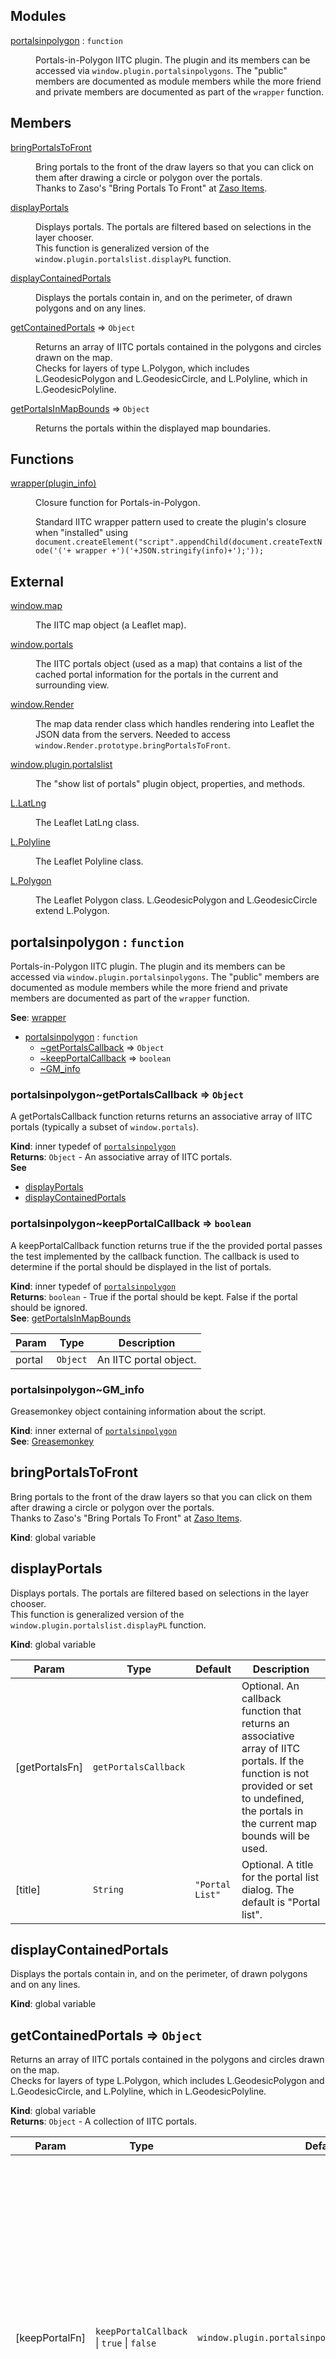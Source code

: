 ## Modules

<dl>
<dt><a href="#module_portalsinpolygon">portalsinpolygon</a> : <code>function</code></dt>
<dd><p>Portals-in-Polygon IITC plugin.  The plugin and its members can be accessed via
<code>window.plugin.portalsinpolygons</code>.  The &quot;public&quot; members are documented as module members while the more
friend and private members are documented as part of the <code>wrapper</code> function.</p>
</dd>
</dl>

## Members

<dl>
<dt><a href="#bringPortalsToFront">bringPortalsToFront</a></dt>
<dd><p>Bring portals to the front of the draw layers so that you can click on
them after drawing a circle or polygon over the portals.
<br>
Thanks to Zaso&#39;s &quot;Bring Portals To Front&quot; at
<a href="http://www.giacintogarcea.com/ingress/iitc/bring-portals-to-front-by-zaso.meta.js"> Zaso Items</a>.</p>
</dd>
<dt><a href="#displayPortals">displayPortals</a></dt>
<dd><p>Displays portals.  The portals are filtered based on selections in the layer chooser.
<br>
This function is generalized version of the <code>window.plugin.portalslist.displayPL</code> function.</p>
</dd>
<dt><a href="#displayContainedPortals">displayContainedPortals</a></dt>
<dd><p>Displays the portals contain in, and on the perimeter, of drawn polygons
and on any lines.</p>
</dd>
<dt><a href="#getContainedPortals">getContainedPortals</a> ⇒ <code>Object</code></dt>
<dd><p>Returns an array of IITC portals contained in the polygons and circles
drawn on the map.<br>
Checks for layers of type L.Polygon, which includes L.GeodesicPolygon
and L.GeodesicCircle, and L.Polyline, which in L.GeodesicPolyline.</p>
</dd>
<dt><a href="#getPortalsInMapBounds">getPortalsInMapBounds</a> ⇒ <code>Object</code></dt>
<dd><p>Returns the portals within the displayed map boundaries.</p>
</dd>
</dl>

## Functions

<dl>
<dt><a href="#wrapper">wrapper(plugin_info)</a></dt>
<dd><p>Closure function for Portals-in-Polygon.</p>
<p>Standard IITC wrapper pattern used to create the plugin&#39;s closure when
&quot;installed&quot; using <code>document.createElement(&quot;script&quot;.appendChild(document.createTextNode(&#39;(&#39;+ wrapper +&#39;)(&#39;+JSON.stringify(info)+&#39;);&#39;));</code></p>
</dd>
</dl>

## External

<dl>
<dt><a href="#external_window.map">window.map</a></dt>
<dd><p>The IITC map object (a Leaflet map).</p>
</dd>
<dt><a href="#external_window.portals">window.portals</a></dt>
<dd><p>The IITC portals object (used as a map) that contains a list of the cached
portal information for the portals in the current and surrounding view.</p>
</dd>
<dt><a href="#external_window.Render">window.Render</a></dt>
<dd><p>The map data render class which handles rendering into Leaflet the JSON data from the servers.  Needed to access
<code>window.Render.prototype.bringPortalsToFront</code>.</p>
</dd>
<dt><a href="#external_window.plugin.portalslist">window.plugin.portalslist</a></dt>
<dd><p>The &quot;show list of portals&quot; plugin object, properties, and methods.</p>
</dd>
<dt><a href="#external_L.LatLng">L.LatLng</a></dt>
<dd><p>The Leaflet LatLng class.</p>
</dd>
<dt><a href="#external_L.Polyline">L.Polyline</a></dt>
<dd><p>The Leaflet Polyline class.</p>
</dd>
<dt><a href="#external_L.Polygon">L.Polygon</a></dt>
<dd><p>The Leaflet Polygon class.
L.GeodesicPolygon and L.GeodesicCircle extend L.Polygon.</p>
</dd>
</dl>

<a name="module_portalsinpolygon"></a>

## portalsinpolygon : <code>function</code>
Portals-in-Polygon IITC plugin.  The plugin and its members can be accessed via`window.plugin.portalsinpolygons`.  The "public" members are documented as module members while the morefriend and private members are documented as part of the `wrapper` function.

**See**: [wrapper](#wrapper)  

* [portalsinpolygon](#module_portalsinpolygon) : <code>function</code>
    * [~getPortalsCallback](#module_portalsinpolygon..getPortalsCallback) ⇒ <code>Object</code>
    * [~keepPortalCallback](#module_portalsinpolygon..keepPortalCallback) ⇒ <code>boolean</code>
    * [~GM_info](#external_GM_info)

<a name="module_portalsinpolygon..getPortalsCallback"></a>

### portalsinpolygon~getPortalsCallback ⇒ <code>Object</code>
A getPortalsCallback function returns returns an associative array of IITC portals (typically a subsetof `window.portals`).

**Kind**: inner typedef of <code>[portalsinpolygon](#module_portalsinpolygon)</code>  
**Returns**: <code>Object</code> - An associative array of IITC portals.  
**See**

- [displayPortals](#displayPortals)
- [displayContainedPortals](#displayContainedPortals)

<a name="module_portalsinpolygon..keepPortalCallback"></a>

### portalsinpolygon~keepPortalCallback ⇒ <code>boolean</code>
A keepPortalCallback function returns true if the the provided portal passes the test implemented by thecallback function.  The callback is used to determine if the portal should be displayed in the list of portals.

**Kind**: inner typedef of <code>[portalsinpolygon](#module_portalsinpolygon)</code>  
**Returns**: <code>boolean</code> - True if the portal should be kept.  False if the portal should be ignored.  
**See**: [getPortalsInMapBounds](#getPortalsInMapBounds)  

| Param | Type | Description |
| --- | --- | --- |
| portal | <code>Object</code> | An IITC portal object. |

<a name="external_GM_info"></a>

### portalsinpolygon~GM_info
Greasemonkey object containing information about the script.

**Kind**: inner external of <code>[portalsinpolygon](#module_portalsinpolygon)</code>  
**See**: [Greasemonkey](http://www.greasespot.net/)  
<a name="bringPortalsToFront"></a>

## bringPortalsToFront
Bring portals to the front of the draw layers so that you can click onthem after drawing a circle or polygon over the portals.<br>Thanks to Zaso's "Bring Portals To Front" at<a href="http://www.giacintogarcea.com/ingress/iitc/bring-portals-to-front-by-zaso.meta.js"> Zaso Items</a>.

**Kind**: global variable  
<a name="displayPortals"></a>

## displayPortals
Displays portals.  The portals are filtered based on selections in the layer chooser.<br>This function is generalized version of the `window.plugin.portalslist.displayPL` function.

**Kind**: global variable  

| Param | Type | Default | Description |
| --- | --- | --- | --- |
| [getPortalsFn] | <code>getPortalsCallback</code> |  | Optional. An callback function that returns an associative array of IITC 	portals. If the function is not provided or set to undefined, the portals in the current map bounds will be 	used. |
| [title] | <code>String</code> | <code>&quot;Portal List&quot;</code> | Optional. A title for the portal list dialog.  The default is "Portal list". |

<a name="displayContainedPortals"></a>

## displayContainedPortals
Displays the portals contain in, and on the perimeter, of drawn polygonsand on any lines.

**Kind**: global variable  
<a name="getContainedPortals"></a>

## getContainedPortals ⇒ <code>Object</code>
Returns an array of IITC portals contained in the polygons and circlesdrawn on the map.<br>Checks for layers of type L.Polygon, which includes L.GeodesicPolygonand L.GeodesicCircle, and L.Polyline, which in L.GeodesicPolyline.

**Kind**: global variable  
**Returns**: <code>Object</code> - A collection of IITC portals.  

| Param | Type | Default | Description |
| --- | --- | --- | --- |
| [keepPortalFn] | <code>keepPortalCallback</code> &#124; <code>true</code> &#124; <code>false</code> | <code>window.plugin.portalsinpolygons.isPortalDisplayed</code> | If a callback function is  provided, it will be called and passed the IITC portal object. If keepPortalFn is not a function and is set to  something falsy, the portals will not be filtered.  If keepPortalCallback is not provided, explicitly 	undefined, or something truthy, then the default filtering will be  performed which is to filter portals based on the layer group selections of "Unclaimed Portals", 	"Level 1 Portals" to "Level 8 Portals", "Enlightened" and "Resistance". |

<a name="getPortalsInMapBounds"></a>

## getPortalsInMapBounds ⇒ <code>Object</code>
Returns the portals within the displayed map boundaries.

**Kind**: global variable  
**Returns**: <code>Object</code> - An associative array of IITC portal objects (a subset of `window.portals`).  

| Param | Type | Default | Description |
| --- | --- | --- | --- |
| [keepPortalFn] | <code>keepPortalCallback</code> &#124; <code>true</code> &#124; <code>false</code> | <code>portalsinpolygons.isPortalDisplayed</code> | If a callback function is  provided, it will be called and passed the IITC portal object. If keepPortalFn is not a function and is set to  something falsy, the portals will not be filtered.  If keepPortalCallback is not provided, explicitly 	undefined, or something truthy, then the default filtering will be  performed which is to filter portals based on the layer group selections of "Unclaimed Portals", 	"Level 1 Portals" to "Level 8 Portals", "Enlightened" and "Resistance". |

<a name="wrapper"></a>

## wrapper(plugin_info)
Closure function for Portals-in-Polygon.Standard IITC wrapper pattern used to create the plugin's closure when"installed" using `document.createElement("script".appendChild(document.createTextNode('('+ wrapper +')('+JSON.stringify(info)+');'));`

**Kind**: global function  

| Param | Type | Description |
| --- | --- | --- |
| plugin_info | <code>Object</code> | Object containing Greasemonkey/Tampermonkey information about the plugin. |
| plugin_info.script | <code>string</code> | Greasemonkey/Tampermonkey information about the plugin. |
| plugin_info.script.version | <code>string</code> | GM_info.script.version. |
| plugin_info.script.name | <code>string</code> | GM_info.script.name. |
| plugin_info.script.description | <code>string</code> | GM_info.script.description. |


* [wrapper(plugin_info)](#wrapper)
    * [~portalsinpolygons](#wrapper..portalsinpolygons) : <code>object</code>
        * [.requiredPlugins](#wrapper..portalsinpolygons.requiredPlugins) : <code>Array</code>
        * [.layerChooserName](#wrapper..portalsinpolygons.layerChooserName)
        * [.formattedPortalList(portals)](#wrapper..portalsinpolygons.formattedPortalList) ⇒
        * [.getLayerClassName(layer)](#wrapper..portalsinpolygons.getLayerClassName) ⇒ <code>String</code>
        * [.getPortalGuidsFilteredByLayerGroup(portals)](#wrapper..portalsinpolygons.getPortalGuidsFilteredByLayerGroup) ⇒ <code>Array.&lt;string&gt;</code>
        * [.normalizeDisplayBounds(bounds)](#wrapper..portalsinpolygons.normalizeDisplayBounds)
        * [.getToolboxControls()](#wrapper..portalsinpolygons.getToolboxControls) ⇒ <code>Object</code>
        * [.isPortalDisplayed(portal)](#wrapper..portalsinpolygons.isPortalDisplayed) ⇒ <code>Object</code> &#124; <code>null</code>
        * [.listContainedPortals()](#wrapper..portalsinpolygons.listContainedPortals)
        * [.prerequisitePluginsInstalled()](#wrapper..portalsinpolygons.prerequisitePluginsInstalled) ⇒ <code>boolean</code>
        * [.setup()](#wrapper..portalsinpolygons.setup)

<a name="wrapper..portalsinpolygons"></a>

### wrapper~portalsinpolygons : <code>object</code>
Portals-in-Polygon namespace.  `portalsinpolygon` is set to `window.plugin.portalsinpolygons`.

**Kind**: inner namespace of <code>[wrapper](#wrapper)</code>  

* [~portalsinpolygons](#wrapper..portalsinpolygons) : <code>object</code>
    * [.requiredPlugins](#wrapper..portalsinpolygons.requiredPlugins) : <code>Array</code>
    * [.layerChooserName](#wrapper..portalsinpolygons.layerChooserName)
    * [.formattedPortalList(portals)](#wrapper..portalsinpolygons.formattedPortalList) ⇒
    * [.getLayerClassName(layer)](#wrapper..portalsinpolygons.getLayerClassName) ⇒ <code>String</code>
    * [.getPortalGuidsFilteredByLayerGroup(portals)](#wrapper..portalsinpolygons.getPortalGuidsFilteredByLayerGroup) ⇒ <code>Array.&lt;string&gt;</code>
    * [.normalizeDisplayBounds(bounds)](#wrapper..portalsinpolygons.normalizeDisplayBounds)
    * [.getToolboxControls()](#wrapper..portalsinpolygons.getToolboxControls) ⇒ <code>Object</code>
    * [.isPortalDisplayed(portal)](#wrapper..portalsinpolygons.isPortalDisplayed) ⇒ <code>Object</code> &#124; <code>null</code>
    * [.listContainedPortals()](#wrapper..portalsinpolygons.listContainedPortals)
    * [.prerequisitePluginsInstalled()](#wrapper..portalsinpolygons.prerequisitePluginsInstalled) ⇒ <code>boolean</code>
    * [.setup()](#wrapper..portalsinpolygons.setup)

<a name="wrapper..portalsinpolygons.requiredPlugins"></a>

#### portalsinpolygons.requiredPlugins : <code>Array</code>
An array of objects describing the required plugins.  Each object hashas the properties `object` and `name`.  The `name` value appears inmessaging if there are missing plugins.

**Kind**: static property of <code>[portalsinpolygons](#wrapper..portalsinpolygons)</code>  
<a name="wrapper..portalsinpolygons.layerChooserName"></a>

#### portalsinpolygons.layerChooserName
Used when calling `window.isLayerGroupDisplayed(<String> name)`. E.g.,`window.isLayerGroupDisplayed(portalsinpolygons.layerChooserName[portal.options.data.level])`.

**Kind**: static property of <code>[portalsinpolygons](#wrapper..portalsinpolygons)</code>  
<a name="wrapper..portalsinpolygons.formattedPortalList"></a>

#### portalsinpolygons.formattedPortalList(portals) ⇒
Gets and formats the portal information that will be used in the portal list display.<br>This function is based on a modified version of the`window.plugin.portalslist.getPortals` function.

**Kind**: static method of <code>[portalsinpolygons](#wrapper..portalsinpolygons)</code>  
**Returns**: {Array<{portal:{Object}, values:{Array}, sortValues:{Array}>} Returns an array of	formatted portals.  

| Param | Type | Description |
| --- | --- | --- |
| portals | <code>Object</code> | An associative array of IITC portals. |

<a name="wrapper..portalsinpolygons.getLayerClassName"></a>

#### portalsinpolygons.getLayerClassName(layer) ⇒ <code>String</code>
Returns a string representation of the layer class (e.g., "L.GeodesicPolygon" and "L.Marker").

**Kind**: static method of <code>[portalsinpolygons](#wrapper..portalsinpolygons)</code>  
**Returns**: <code>String</code> - A string representation of the layer class.  

| Param | Type | Description |
| --- | --- | --- |
| layer | <code>L.Layer</code> | An object whose class extends L.Layer. |

<a name="wrapper..portalsinpolygons.getPortalGuidsFilteredByLayerGroup"></a>

#### portalsinpolygons.getPortalGuidsFilteredByLayerGroup(portals) ⇒ <code>Array.&lt;string&gt;</code>
Returns a set of guids belonging to the portals filtered by the layer group selections of"Unclaimed Portals", "Level 1 Portals" to "Level 8 Portals", "Enlightened" and "Resistance".

**Kind**: static method of <code>[portalsinpolygons](#wrapper..portalsinpolygons)</code>  
**Returns**: <code>Array.&lt;string&gt;</code> - An array of portal guids.  

| Param | Type | Description |
| --- | --- | --- |
| portals | <code>Object</code> | An associative array of IITC portal objects. |

<a name="wrapper..portalsinpolygons.normalizeDisplayBounds"></a>

#### portalsinpolygons.normalizeDisplayBounds(bounds)
**Kind**: static method of <code>[portalsinpolygons](#wrapper..portalsinpolygons)</code>  

| Param | Type |
| --- | --- |
| bounds | <code>L.LatLngBounds</code> | 

<a name="wrapper..portalsinpolygons.getToolboxControls"></a>

#### portalsinpolygons.getToolboxControls() ⇒ <code>Object</code>
Returns the DOM elements containing the plugin controls to be appended to the IITC toolbox.<br>Intentioinally public to allow friendly plugins the ability to group and hide controls.

**Kind**: static method of <code>[portalsinpolygons](#wrapper..portalsinpolygons)</code>  
**Returns**: <code>Object</code> - DOM elements.  
<a name="wrapper..portalsinpolygons.isPortalDisplayed"></a>

#### portalsinpolygons.isPortalDisplayed(portal) ⇒ <code>Object</code> &#124; <code>null</code>
Returns the portal if it is displayed based on the the layer group selections of "Unclaimed Portals","Level 1 Portals" to "Level 8 Portals", "Enlightened" and "Resistance".  Returns null if it is notdisplayed.

**Kind**: static method of <code>[portalsinpolygons](#wrapper..portalsinpolygons)</code>  
**Returns**: <code>Object</code> &#124; <code>null</code> - The IITC portal object or null.  

| Param | Type | Description |
| --- | --- | --- |
| portal | <code>Object</code> | An IITC portal object. |

<a name="wrapper..portalsinpolygons.listContainedPortals"></a>

#### portalsinpolygons.listContainedPortals()
Lists out portals in polygons and circles.

**Kind**: static method of <code>[portalsinpolygons](#wrapper..portalsinpolygons)</code>  
<a name="wrapper..portalsinpolygons.prerequisitePluginsInstalled"></a>

#### portalsinpolygons.prerequisitePluginsInstalled() ⇒ <code>boolean</code>
Checks if the pre-requisite plugins are installed.  If not, displays an alert.

**Kind**: static method of <code>[portalsinpolygons](#wrapper..portalsinpolygons)</code>  
<a name="wrapper..portalsinpolygons.setup"></a>

#### portalsinpolygons.setup()
Setup function called by IITC.

**Kind**: static method of <code>[portalsinpolygons](#wrapper..portalsinpolygons)</code>  
<a name="external_window.map"></a>

## window.map
The IITC map object (a Leaflet map).

**Kind**: global external  
**See**: [Ingress Intel Total Conversion](https://iitc.me/)  
<a name="external_window.portals"></a>

## window.portals
The IITC portals object (used as a map) that contains a list of the cachedportal information for the portals in the current and surrounding view.

**Kind**: global external  
**See**: [Ingress Intel Total Conversion](https://iitc.me/)  
<a name="external_window.Render"></a>

## window.Render
The map data render class which handles rendering into Leaflet the JSON data from the servers.  Needed to access`window.Render.prototype.bringPortalsToFront`.

**Kind**: global external  
**See**: [Ingress Intel Total Conversion](https://iitc.me/)  
<a name="external_window.plugin.portalslist"></a>

## window.plugin.portalslist
The "show list of portals" plugin object, properties, and methods.

**Kind**: global external  
**See**: ["show list of portals"](http://leafletjs.com/) plugin source code for further information.  
<a name="external_L.LatLng"></a>

## L.LatLng
The Leaflet LatLng class.

**Kind**: global external  
**See**: [Leaflet](http://leafletjs.com/) documentation for further information.  
<a name="external_L.LatLng+isLeft"></a>

### l.LatLng.isLeft(p1, p2) ⇒
Tests if a point is left|on|right of an infinite line.<br><br>This is a JavaScript and Leaflet port of the `isLeft()` C++ function by Dan Sunday.

**Kind**: instance method of <code>[L.LatLng](#external_L.LatLng)</code>  
**Returns**: >0 for p2 left of the line through this point and p1,         =0 for p2 on the line,         <0 for p2 right of the line through this point an p1.  
**See**: [Inclusion of a Point in a Polygon](http://geomalgorithms.com/a03-_inclusion.html) by Dan Sunday.  

| Param | Type | Description |
| --- | --- | --- |
| p1 | <code>LatLng</code> | Point The reference line is defined by `this` LatLng to p1. |
| p2 | <code>LatLng</code> | The point in question. |

<a name="external_L.Polyline"></a>

## L.Polyline
The Leaflet Polyline class.

**Kind**: global external  
**See**: [Leaflet](http://leafletjs.com/) documentation for further information.  
<a name="external_L.Polyline+getWindingNumber"></a>

### l.Polyline.getWindingNumber(p)
Test for a point in a polygon or on the bounding lines of the polygon.  Thecoordinates (L.LatLngs) for a GeodesicPolygon are set to follow the earth'scurvature when the GeodesicPolygon object is created.  Since L.Polygonextends L.Polyline we can use the same method for both.  Although, forL.Polyline, we only get points on the line even if a collection of linesappear to make a polygon.<br><br>This is a JavaScript and Leaflet port of the `wn_PnPoly()` C++ function by Dan Sunday.Unlike the C++ version, this implementation does include points on the line and vertices.

**Kind**: instance method of <code>[L.Polyline](#external_L.Polyline)</code>  
**Retuns**: <code>Number</code> The winding number (=0 only when the point is outside)  
**See**

- [Inclusion of a Point in a Polygon](http://geomalgorithms.com/a03-_inclusion.html) by Dan Sunday.
- [Leaflet.Geodesc](https://github.com/Fragger/Leaflet.Geodesic) for information about Leaflet.Geodesc by Fragger.


| Param | Type | Description |
| --- | --- | --- |
| p | <code>L.LatLng</code> | A point. |

<a name="external_L.Polygon"></a>

## L.Polygon
The Leaflet Polygon class.L.GeodesicPolygon and L.GeodesicCircle extend L.Polygon.

**Kind**: global external  
**See**: [Leaflet](http://leafletjs.com/) documentation for further information.  
